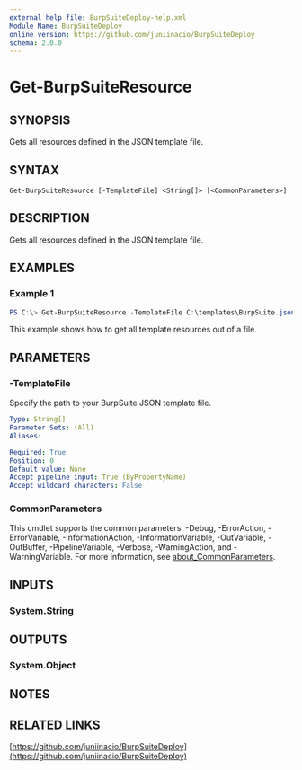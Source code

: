 ```yaml
---
external help file: BurpSuiteDeploy-help.xml
Module Name: BurpSuiteDeploy
online version: https://github.com/juniinacio/BurpSuiteDeploy
schema: 2.0.0
---
```


# Get-BurpSuiteResource

## SYNOPSIS
Gets all resources defined in the JSON template file.

## SYNTAX

```
Get-BurpSuiteResource [-TemplateFile] <String[]> [<CommonParameters>]
```

## DESCRIPTION
Gets all resources defined in the JSON template file.

## EXAMPLES

### Example 1
```powershell
PS C:\> Get-BurpSuiteResource -TemplateFile C:\templates\BurpSuite.json
```

This example shows how to get all template resources out of a file.

## PARAMETERS

### -TemplateFile
Specify the path to your BurpSuite JSON template file.

```yaml
Type: String[]
Parameter Sets: (All)
Aliases:

Required: True
Position: 0
Default value: None
Accept pipeline input: True (ByPropertyName)
Accept wildcard characters: False
```

### CommonParameters
This cmdlet supports the common parameters: -Debug, -ErrorAction, -ErrorVariable, -InformationAction, -InformationVariable, -OutVariable, -OutBuffer, -PipelineVariable, -Verbose, -WarningAction, and -WarningVariable. For more information, see [about_CommonParameters](http://go.microsoft.com/fwlink/?LinkID=113216).

## INPUTS

### System.String

## OUTPUTS

### System.Object
## NOTES

## RELATED LINKS

[https://github.com/juniinacio/BurpSuiteDeploy](https://github.com/juniinacio/BurpSuiteDeploy)


